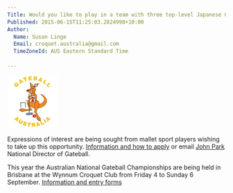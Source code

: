 ```yaml
---
Title: Would you like to play in a team with three top-level Japanese Gateball Coaches at the Australian Gateball National Championships?
Published: 2015-06-15T11:25:03.2824998+10:00
Author:
  Name: Susan Linge
  Email: croquet.australia@gmail.com
  TimeZoneId: AUS Eastern Standard Time

---
```

<img src = "/sparky-gb-aus.jpg" alt = "gateball logo"/>

Expressions of interest are being sought from mallet sport players wishing to take up this opportunity. [Information and how to apply](/expressions-of-interest-japanese-coaches.pdf) or email [John Park](mailto:info@gateball.com.au) National Director of Gateball.


This year the Australian National Gateball Championships are being held in Brisbane at the Wynnum Croquet Club from Friday 4 to Sunday 6 September.  [Information and entry forms](http://gateball.com.au/?event=australian-national-gateball-championships)